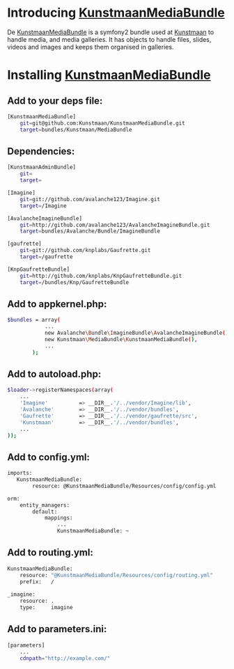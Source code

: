 # Introducing [KunstmaanMediaBundle][KunstmaanMediaBundle]

De [KunstmaanMediaBundle][KunstmaanMediaBundle] is a symfony2 bundle used at [Kunstmaan][kunstmaan] to handle media, and media galleries. It has objects to handle files, slides, videos and images and keeps them organised in galleries.

# Installing [KunstmaanMediaBundle][KunstmaanMediaBundle]

## Add to your deps file:

```bash
[KunstmaanMediaBundle]
    git=git@github.com:Kunstmaan/KunstmaanMediaBundle.git
    target=bundles/Kunstmaan/MediaBundle
```

## Dependencies:

```bash
[KunstmaanAdminBundle]
    git=
    target=

[Imagine]
    git=git://github.com/avalanche123/Imagine.git
    target=/Imagine

[AvalancheImagineBundle]
    git=http://github.com/avalanche123/AvalancheImagineBundle.git
    target=bundles/Avalanche/Bundle/ImagineBundle

[gaufrette]
    git=git://github.com/knplabs/Gaufrette.git
    target=/gaufrette

[KnpGaufretteBundle]
    git=http://github.com/knplabs/KnpGaufretteBundle.git
    target=/bundles/Knp/GaufretteBundle
```

## Add to appkernel.php:

```bash
$bundles = array(
            ...
            new Avalanche\Bundle\ImagineBundle\AvalancheImagineBundle(),
            new Kunstmaan\MediaBundle\KunstmaanMediaBundle(),
            ...
        );
```

## Add to autoload.php:

```bash
$loader->registerNamespaces(array(
    ...
    'Imagine'          => __DIR__.'/../vendor/Imagine/lib',
    'Avalanche'        => __DIR__.'/../vendor/bundles',
    'Gaufrette'        => __DIR__.'/../vendor/gaufrette/src',
    'Kunstmaan'        => __DIR__.'/../vendor/bundles',
    ...
));
```

## Add to config.yml:

```bash
imports:
   KunstmaanMediaBundle:
        resource: @KunstmaanMediaBundle/Resources/config/config.yml

orm:
    entity_managers:
        default:
            mappings:
                ...
                KunstmaanMediaBundle: ~
```    

## Add to routing.yml:

```bash
KunstmaanMediaBundle:
    resource: "@KunstmaanMediaBundle/Resources/config/routing.yml"
    prefix:   /
    
_imagine:
    resource: .
    type:     imagine    
```    

## Add to parameters.ini:

```bash
[parameters]
    ...
    cdnpath="http://example.com/"

```    

       
[KunstmaanMediaBundle]: https://github.com/Kunstmaan/KunstmaanMediaBundle "KunstmaanMediaBundle"
[kunstmaan]: http://www.kunstmaan.be "Kunstmaan"                